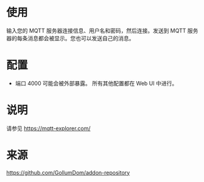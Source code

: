 # 使用
输入您的 MQTT 服务器连接信息、用户名和密码，然后连接。发送到 MQTT 服务器的每条消息都会被显示。您也可以发送自己的消息。

# 配置
* 端口 4000 可能会被外部暴露。
所有其他配置都在 Web UI 中进行。

# 说明
请参见 https://mqtt-explorer.com/

# 来源
https://github.com/GollumDom/addon-repository